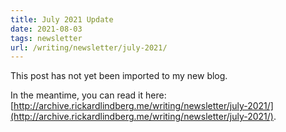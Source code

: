 ```yaml
---
title: July 2021 Update
date: 2021-08-03
tags: newsletter
url: /writing/newsletter/july-2021/
---
```


This post has not yet been imported to my new blog.

In the meantime, you can read it here: [http://archive.rickardlindberg.me/writing/newsletter/july-2021/](http://archive.rickardlindberg.me/writing/newsletter/july-2021/).
